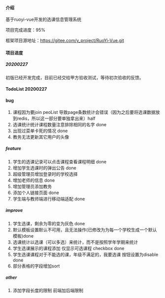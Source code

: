 #### 介绍

基于ruoyi-vue开发的选课信息管理系统

项目完成进度：95%

框架项目源地址：https://gitee.com/y_project/RuoYi-Vue.git

#### 项目进度

##### 20200227
初版已经开发完成，目前已经交给甲方验收测试，等待初次验收的反馈。

#### TodoList 20200227

#### bug
1. 课程因为要join peoList 导致page条数统计会错误（因为之后要将选课数据放到redis，所以这一部分要单独拿出来）half
2. 选课统计统计课程数量注意排除相同的名字 done
3. 出现过菜单卡死的情况 done
4. 教务无法更新其它用户的头像

##### feature
1. 学生的选课记录可以点击课程查看课程明细 done
2. 增加学生选课时的弹出公告 done
3. 超级管理员增加登录时的学校选择
4. 增加老师的信息 done
5. 增加管理员添加教务
6. 添加个人链接页面 done
7. 学生端与教师端进行移动端适配 done

##### improve
1. 学生选课，剩余为零的变为灰色 done
2. 默认模板设置默认不可用，且无法操作(已修改为为每一个学校生成一个默认模板)done                                                                                                                                                                                                                                                         
3. 选课统计以选课（可以多选）来统计，而不是按照学年学期来统计
4. 学生选课展示的课程添加 仅显示可选课程 checkbox done
5. 学生选课课程对于不能选的课，年级不满足的，我要选课 按钮设置为disable done
6. 部分表格的字段增加sort

##### other
1. 添加字段长度的限制 前端加后端限制

